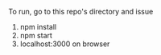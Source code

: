 To run, go to this repo's directory and issue

1) npm install
2) npm start
3) localhost:3000 on browser